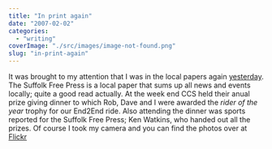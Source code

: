 ```yaml
---
title: "In print again"
date: "2007-02-02"
categories: 
  - "writing"
coverImage: "./src/images/image-not-found.png"
slug: "in-print-again"
---
```


It was brought to my attention that I was in the local papers again [yesterday](http://www.sudburytoday.co.uk/ViewArticle2.aspx?SectionID=851&ArticleID=2003843). The Suffolk Free Press is a local paper that sums up all news and events locally; quite a good read actually. At the week end CCS held their anual prize giving dinner to which Rob, Dave and I were awarded the _rider of the year_ trophy for our End2End ride. Also attending the dinner was sports reported for the Suffolk Free Press; Ken Watkins, who handed out all the prizes. Of course I took my camera and you can find the photos over at [Flickr](http://www.flickr.com/photos/funkylarma/sets/72157594507048428/)
